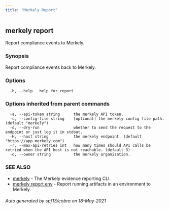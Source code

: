```yaml
---
title: "Merkely Report"
---
```


## merkely report

Report compliance events to Merkely.

### Synopsis


Report compliance events back to Merkely.


### Options

```
  -h, --help   help for report
```

### Options inherited from parent commands

```
  -a, --api-token string      the merkely API token.
  -c, --config-file string    [optional] the merkely config file path. (default "merkely")
  -d, --dry-run               whether to send the request to the endpoint or just log it in stdout.
  -H, --host string           the merkely endpoint. (default "https://app.merkely.com")
  -r, --max-api-retries int   how many times should API calls be retried when the API host is not reachable. (default 3)
  -o, --owner string          the merkely organization.
```

### SEE ALSO

* [merkely](merkely.md)	 - The Merkely evidence reporting CLI.
* [merkely report env](merkely_report_env.md)	 - Report running artifacts in an environment to Merkely.

###### Auto generated by spf13/cobra on 18-May-2021
